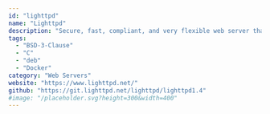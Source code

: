 ```yaml
---
id: "lighttpd"
name: "Lighttpd"
description: "Secure, fast, compliant, and very flexible web server that has been optimized for high-performance environments."
tags:
  - "BSD-3-Clause"
  - "C"
  - "deb"
  - "Docker"
category: "Web Servers"
website: "https://www.lighttpd.net/"
github: "https://git.lighttpd.net/lighttpd/lighttpd1.4"
#image: "/placeholder.svg?height=300&width=400"
---
```


